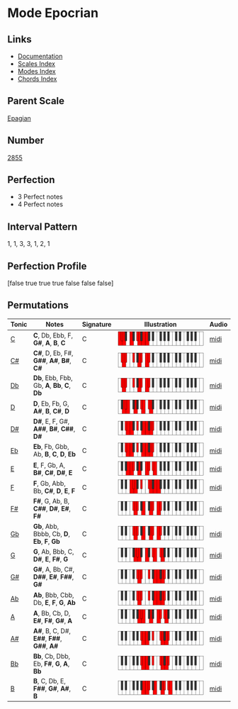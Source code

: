 # Mode Epocrian

## Links

- [Documentation](index.md)
- [Scales Index](Scales.md)
- [Modes Index](Modes.md)
- [Chords Index](Chords.md)

## Parent Scale

[Epagian](ScaleEpagian.md)

## Number

[2855](https://ianring.com/musictheory/scales/2855)

## Perfection

- 3 Perfect notes
- 4 Perfect notes

## Interval Pattern

1, 1, 3, 3, 1, 2, 1

## Perfection Profile

[false true true true false false false]

## Permutations

| Tonic | Notes | Signature | Illustration | Audio |
|-------|-------|-----------|--------------|-------|
| [C](ModeCNaturalEpocrian.md) | **C**, Db, Ebb, F, **G#**, **A**, **B**, **C** | C | ![CNaturalEpocrian](ModeCNaturalEpocrian.png) | [midi](https://github.com/edipermadi/music/blob/main/docs/ModeCNaturalEpocrian.mid?raw=true) |
| [C#](ModeCSharpEpocrian.md) | **C#**, D, Eb, F#, **G##**, **A#**, **B#**, **C#** | C | ![CSharpEpocrian](ModeCSharpEpocrian.png) | [midi](https://github.com/edipermadi/music/blob/main/docs/ModeCSharpEpocrian.mid?raw=true) |
| [Db](ModeDFlatEpocrian.md) | **Db**, Ebb, Fbb, Gb, **A**, **Bb**, **C**, **Db** | C | ![DFlatEpocrian](ModeDFlatEpocrian.png) | [midi](https://github.com/edipermadi/music/blob/main/docs/ModeDFlatEpocrian.mid?raw=true) |
| [D](ModeDNaturalEpocrian.md) | **D**, Eb, Fb, G, **A#**, **B**, **C#**, **D** | C | ![DNaturalEpocrian](ModeDNaturalEpocrian.png) | [midi](https://github.com/edipermadi/music/blob/main/docs/ModeDNaturalEpocrian.mid?raw=true) |
| [D#](ModeDSharpEpocrian.md) | **D#**, E, F, G#, **A##**, **B#**, **C##**, **D#** | C | ![DSharpEpocrian](ModeDSharpEpocrian.png) | [midi](https://github.com/edipermadi/music/blob/main/docs/ModeDSharpEpocrian.mid?raw=true) |
| [Eb](ModeEFlatEpocrian.md) | **Eb**, Fb, Gbb, Ab, **B**, **C**, **D**, **Eb** | C | ![EFlatEpocrian](ModeEFlatEpocrian.png) | [midi](https://github.com/edipermadi/music/blob/main/docs/ModeEFlatEpocrian.mid?raw=true) |
| [E](ModeENaturalEpocrian.md) | **E**, F, Gb, A, **B#**, **C#**, **D#**, **E** | C | ![ENaturalEpocrian](ModeENaturalEpocrian.png) | [midi](https://github.com/edipermadi/music/blob/main/docs/ModeENaturalEpocrian.mid?raw=true) |
| [F](ModeFNaturalEpocrian.md) | **F**, Gb, Abb, Bb, **C#**, **D**, **E**, **F** | C | ![FNaturalEpocrian](ModeFNaturalEpocrian.png) | [midi](https://github.com/edipermadi/music/blob/main/docs/ModeFNaturalEpocrian.mid?raw=true) |
| [F#](ModeFSharpEpocrian.md) | **F#**, G, Ab, B, **C##**, **D#**, **E#**, **F#** | C | ![FSharpEpocrian](ModeFSharpEpocrian.png) | [midi](https://github.com/edipermadi/music/blob/main/docs/ModeFSharpEpocrian.mid?raw=true) |
| [Gb](ModeGFlatEpocrian.md) | **Gb**, Abb, Bbbb, Cb, **D**, **Eb**, **F**, **Gb** | C | ![GFlatEpocrian](ModeGFlatEpocrian.png) | [midi](https://github.com/edipermadi/music/blob/main/docs/ModeGFlatEpocrian.mid?raw=true) |
| [G](ModeGNaturalEpocrian.md) | **G**, Ab, Bbb, C, **D#**, **E**, **F#**, **G** | C | ![GNaturalEpocrian](ModeGNaturalEpocrian.png) | [midi](https://github.com/edipermadi/music/blob/main/docs/ModeGNaturalEpocrian.mid?raw=true) |
| [G#](ModeGSharpEpocrian.md) | **G#**, A, Bb, C#, **D##**, **E#**, **F##**, **G#** | C | ![GSharpEpocrian](ModeGSharpEpocrian.png) | [midi](https://github.com/edipermadi/music/blob/main/docs/ModeGSharpEpocrian.mid?raw=true) |
| [Ab](ModeAFlatEpocrian.md) | **Ab**, Bbb, Cbb, Db, **E**, **F**, **G**, **Ab** | C | ![AFlatEpocrian](ModeAFlatEpocrian.png) | [midi](https://github.com/edipermadi/music/blob/main/docs/ModeAFlatEpocrian.mid?raw=true) |
| [A](ModeANaturalEpocrian.md) | **A**, Bb, Cb, D, **E#**, **F#**, **G#**, **A** | C | ![ANaturalEpocrian](ModeANaturalEpocrian.png) | [midi](https://github.com/edipermadi/music/blob/main/docs/ModeANaturalEpocrian.mid?raw=true) |
| [A#](ModeASharpEpocrian.md) | **A#**, B, C, D#, **E##**, **F##**, **G##**, **A#** | C | ![ASharpEpocrian](ModeASharpEpocrian.png) | [midi](https://github.com/edipermadi/music/blob/main/docs/ModeASharpEpocrian.mid?raw=true) |
| [Bb](ModeBFlatEpocrian.md) | **Bb**, Cb, Dbb, Eb, **F#**, **G**, **A**, **Bb** | C | ![BFlatEpocrian](ModeBFlatEpocrian.png) | [midi](https://github.com/edipermadi/music/blob/main/docs/ModeBFlatEpocrian.mid?raw=true) |
| [B](ModeBNaturalEpocrian.md) | **B**, C, Db, E, **F##**, **G#**, **A#**, **B** | C | ![BNaturalEpocrian](ModeBNaturalEpocrian.png) | [midi](https://github.com/edipermadi/music/blob/main/docs/ModeBNaturalEpocrian.mid?raw=true) |
